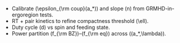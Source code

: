 - Calibrate \(\epsilon_{\rm coup}(a_*)\) and slope \(n\) from GRMHD-in-ergoregion tests.
- RT + pair kinetics to refine compactness threshold \(\ell\).
- Duty cycle \(d\) vs spin and feeding state.
- Power partition \(f_{\rm BZ}\)–\(f_{\rm eq}\) across \((a_*,\lambda)\).

